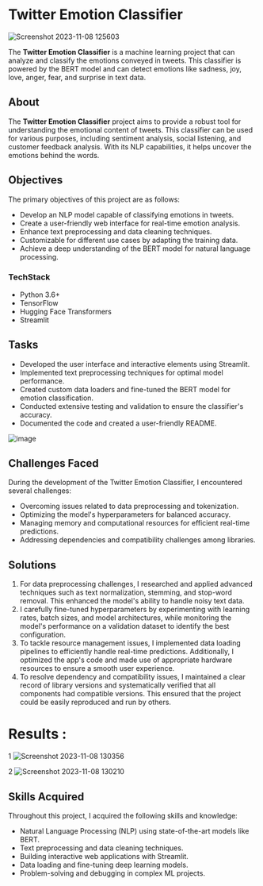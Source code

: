 # Twitter Emotion Classifier

![Screenshot 2023-11-08 125603](https://github.com/Nehaasah/Twitter-Emotions-Classification/assets/102512172/7994c4a7-bef9-478a-ac11-bade0ef14657)


The **Twitter Emotion Classifier** is a machine learning project that can analyze and classify the emotions conveyed in tweets. 
This classifier is powered by the BERT model and can detect emotions like sadness, joy, love, anger, fear, and surprise in text data.

## About

The **Twitter Emotion Classifier** project aims to provide a robust tool for understanding the emotional content of tweets. 
This classifier can be used for various purposes, including sentiment analysis, social listening, and customer feedback analysis. With its NLP capabilities, it helps uncover the emotions behind the words.

## Objectives

The primary objectives of this project are as follows:

- Develop an NLP model capable of classifying emotions in tweets.
- Create a user-friendly web interface for real-time emotion analysis.
- Enhance text preprocessing and data cleaning techniques.
- Customizable for different use cases by adapting the training data.
- Achieve a deep understanding of the BERT model for natural language processing.

### TechStack
- Python 3.6+
- TensorFlow
- Hugging Face Transformers
- Streamlit

## Tasks

- Developed the user interface and interactive elements using Streamlit.
- Implemented text preprocessing techniques for optimal model performance.
- Created custom data loaders and fine-tuned the BERT model for emotion classification.
- Conducted extensive testing and validation to ensure the classifier's accuracy.
- Documented the code and created a user-friendly README.
  

![image](https://github.com/Nehaasah/Twitter-Emotions-Classification/assets/102512172/4d8f1fec-2a1c-482e-a94e-90d626e37644)


## Challenges Faced

During the development of the Twitter Emotion Classifier, I encountered several challenges:

- Overcoming issues related to data preprocessing and tokenization.
- Optimizing the model's hyperparameters for balanced accuracy.
- Managing memory and computational resources for efficient real-time predictions.
- Addressing dependencies and compatibility challenges among libraries.

## Solutions

1. For data preprocessing challenges, I researched and applied advanced techniques such as text normalization, stemming, and stop-word removal. This enhanced the model's ability to handle noisy text data.
2. I carefully fine-tuned hyperparameters by experimenting with learning rates, batch sizes, and model architectures, while monitoring the model's performance on a validation dataset to identify the best configuration.
3. To tackle resource management issues, I implemented data loading pipelines to efficiently handle real-time predictions. Additionally, I optimized the app's code and made use of appropriate hardware resources to ensure a smooth user experience.
4. To resolve dependency and compatibility issues, I maintained a clear record of library versions and systematically verified that all components had compatible versions. This ensured that the project could be easily reproduced and run by others.

# Results :
1
![Screenshot 2023-11-08 130356](https://github.com/Nehaasah/Twitter-Emotions-Classification/assets/102512172/bef194da-050d-4e49-98f8-e2e52e2eeeb2)

2
![Screenshot 2023-11-08 130210](https://github.com/Nehaasah/Twitter-Emotions-Classification/assets/102512172/cbfeec38-0449-4403-8775-bb4fc7c92973)



## Skills Acquired

Throughout this project, I acquired the following skills and knowledge:

- Natural Language Processing (NLP) using state-of-the-art models like BERT.
- Text preprocessing and data cleaning techniques.
- Building interactive web applications with Streamlit.
- Data loading and fine-tuning deep learning models.
- Problem-solving and debugging in complex ML projects.
